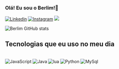 
### Olá! Eu sou o Berlim!👋
[![Linkedin](https://img.shields.io/badge/LinkedIn-0077B5?style=for-the-badge&logo=linkedin&logoColor=white)](https://www.linkedin.com/in/joaodavidferreiradamotta/)
[![Instagram](https://img.shields.io/badge/Instagram-E4405F?style=for-the-badge&logo=instagram&logoColor=white)](https://www.instagram.com/021.berlim/)
<a href = "mailto:djtegegames@gmail.com"><img src="https://img.shields.io/badge/-Gmail-%23333?style=for-the-badge&logo=gmail&logoColor=white" target="_blank"></a>

![Berlim GitHub stats](https://github-readme-stats.vercel.app/api?username=021berlim&show_icons=true&theme=transparent)

## Tecnologias que eu uso no meu dia
<div style="display: inline_block"><br/>
<img align="center" alt="JavaScript" src="https://img.shields.io/badge/JavaScript-F7DF1E?style=for-the-badge&logo=javascript&logoColor=black"/> 
<img align="center" alt="Java" src="https://img.shields.io/badge/Java-ED8B00?style=for-the-badge&logo=openjdk&logoColor=white"/>
<img align="center" alt="lua" src="https://img.shields.io/badge/Lua-2C2D72?style=for-the-badge&logo=lua&logoColor=white"/>
<img align="center" alt="Python" src="https://img.shields.io/badge/Python-3776AB?style=for-the-badge&logo=python&logoColor=white"/>
<img align="center" alt="MySql" src="https://img.shields.io/badge/MySQL-00000F?style=for-the-badge&logo=mysql&logoColor=white"/> 
</div></br>

